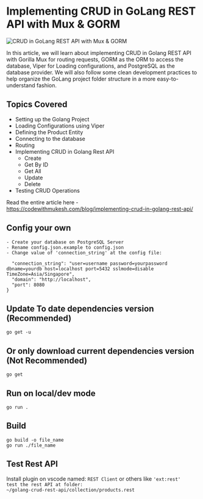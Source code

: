 # Implementing CRUD in GoLang REST API with Mux & GORM

![CRUD in GoLang REST API with Mux & GORM](https://codewithmukesh.com/wp-content/uploads/2022/03/CRUD-in-Golang-REST-API-with-Mux-GORM-Simple-Guide.png)

In this article, we will learn about implementing CRUD in Golang REST API with Gorilla Mux for routing requests, GORM as the ORM to access the database, Viper for Loading configurations, and PostgreSQL as the database provider. We will also follow some clean development practices to help organize the GoLang project folder structure in a more easy-to-understand fashion.

## Topics Covered
- Setting up the Golang Project
- Loading Configurations using Viper
- Defining the Product Entity
- Connecting to the database
- Routing
- Implementing CRUD in Golang Rest API
	 - Create
	 - Get By ID
	 - Get All
	 - Update
	 - Delete
- Testing CRUD Operations

Read the entire article here - https://codewithmukesh.com/blog/implementing-crud-in-golang-rest-api/

## Config your own
```- Create your database on PostgreSQL Server```\
```- Rename config.json.example to config.json```\
```- Change value of 'connection_string' at the config file:```
```{
  "connection_string": "user=username password=yourpassword dbname=yourdb host=localhost port=5432 sslmode=disable TimeZone=Asia/Singapore",
  "domain": "http://localhost",
  "port": 8080
}
```

## Update To date dependencies version (Recommended)
```go get -u```
## Or only download current dependencies version (Not Recommended)
```go get```

## Run on local/dev mode
```go run .```

## Build
```go build -o file_name```\
```go run ./file_name```

## Test Rest API
Install plugin on vscode named: ```REST Client``` or others like ```'ext:rest'```\
```test the rest API at folder:```\
```~/golang-crud-rest-api/collection/products.rest```
